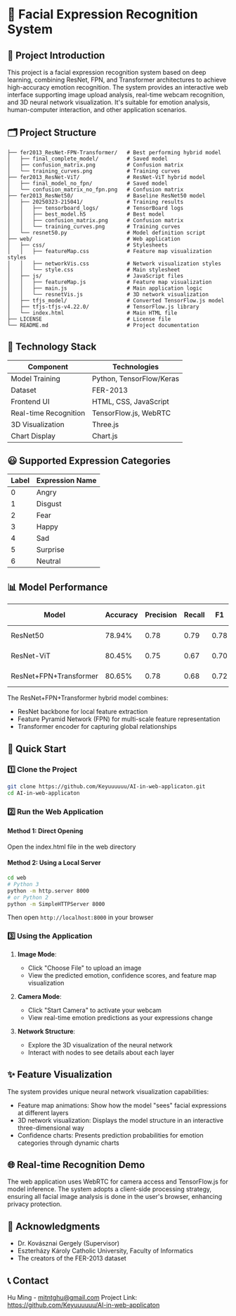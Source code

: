 # 📘 Facial Expression Recognition System

## 🧠 Project Introduction

This project is a facial expression recognition system based on deep learning, combining ResNet, FPN, and Transformer architectures to achieve high-accuracy emotion recognition. The system provides an interactive web interface supporting image upload analysis, real-time webcam recognition, and 3D neural network visualization. It's suitable for emotion analysis, human-computer interaction, and other application scenarios.

## 🗂️ Project Structure

```
├── fer2013_ResNet-FPN-Transformer/   # Best performing hybrid model
│   ├── final_complete_model/         # Saved model
│   ├── confusion_matrix.png          # Confusion matrix
│   └── training_curves.png           # Training curves
├── fer2013_ResNet-ViT/               # ResNet-ViT hybrid model
│   ├── final_model_no_fpn/           # Saved model
│   └── confusion_matrix_no_fpn.png   # Confusion matrix
├── fer2013_ResNet50/                 # Baseline ResNet50 model
│   ├── 20250323-215041/              # Training results
│   │   ├── tensorboard_logs/         # TensorBoard logs
│   │   ├── best_model.h5             # Best model
│   │   ├── confusion_matrix.png      # Confusion matrix
│   │   └── training_curves.png       # Training curves
│   └── resnet50.py                   # Model definition script
├── web/                              # Web application
│   ├── css/                          # Stylesheets
│   │   ├── featureMap.css            # Feature map visualization styles
│   │   ├── networkVis.css            # Network visualization styles
│   │   └── style.css                 # Main stylesheet
│   ├── js/                           # JavaScript files
│   │   ├── featureMap.js             # Feature map visualization
│   │   ├── main.js                   # Main application logic
│   │   └── resnetVis.js              # 3D network visualization
│   ├── tfjs_model/                   # Converted TensorFlow.js model
│   ├── tfjs-tfjs-v4.22.0/            # TensorFlow.js library
│   └── index.html                    # Main HTML file
├── LICENSE                           # License file
└── README.md                         # Project documentation
```

## 🧰 Technology Stack

| Component       | Technologies                         |
|-----------------|--------------------------------------|
| Model Training  | Python, TensorFlow/Keras             |
| Dataset         | FER-2013                             |
| Frontend UI     | HTML, CSS, JavaScript                |
| Real-time Recognition | TensorFlow.js, WebRTC          |
| 3D Visualization| Three.js                             |
| Chart Display   | Chart.js                             |

## 😃 Supported Expression Categories

| Label | Expression Name |
|-------|----------------|
| 0     | Angry          |
| 1     | Disgust        |
| 2     | Fear           |
| 3     | Happy          |
| 4     | Sad            |
| 5     | Surprise       |
| 6     | Neutral        |

## 📊 Model Performance

| Model                      | Accuracy | Precision | Recall | F1   | Training Time |
|---------------------------|----------|-----------|--------|------|---------------|
| ResNet50                  | 78.94%   | 0.78      | 0.79   | 0.78 | 25 minutes    |
| ResNet-ViT                | 80.45%   | 0.75      | 0.67   | 0.70 | 35 minutes    |
| ResNet+FPN+Transformer    | 80.65%   | 0.78      | 0.68   | 0.72 | 42 minutes    |

The ResNet+FPN+Transformer hybrid model combines:
- ResNet backbone for local feature extraction
- Feature Pyramid Network (FPN) for multi-scale feature representation
- Transformer encoder for capturing global relationships

## 🚀 Quick Start

### 1️⃣ Clone the Project

```bash
git clone https://github.com/Keyuuuuuu/AI-in-web-applicaton.git
cd AI-in-web-applicaton
```

### 2️⃣ Run the Web Application

#### Method 1: Direct Opening
Open the index.html file in the web directory

#### Method 2: Using a Local Server
```bash
cd web
# Python 3
python -m http.server 8000
# or Python 2
python -m SimpleHTTPServer 8000
```

Then open `http://localhost:8000` in your browser

### 3️⃣ Using the Application

1. **Image Mode**:
   - Click "Choose File" to upload an image
   - View the predicted emotion, confidence scores, and feature map visualization

2. **Camera Mode**:
   - Click "Start Camera" to activate your webcam
   - View real-time emotion predictions as your expressions change

3. **Network Structure**:
   - Explore the 3D visualization of the neural network
   - Interact with nodes to see details about each layer

## ✨ Feature Visualization

The system provides unique neural network visualization capabilities:
- Feature map animations: Show how the model "sees" facial expressions at different layers
- 3D network visualization: Displays the model structure in an interactive three-dimensional way
- Confidence charts: Presents prediction probabilities for emotion categories through dynamic charts


## 🌐 Real-time Recognition Demo

The web application uses WebRTC for camera access and TensorFlow.js for model inference. The system adopts a client-side processing strategy, ensuring all facial image analysis is done in the user's browser, enhancing privacy protection.


## 📝 Acknowledgments

- Dr. Kovásznai Gergely (Supervisor)
- Eszterházy Károly Catholic University, Faculty of Informatics
- The creators of the FER-2013 dataset

## 📞 Contact

Hu Ming - mitntghu@gmail.com
Project Link: https://github.com/Keyuuuuuu/AI-in-web-applicaton
